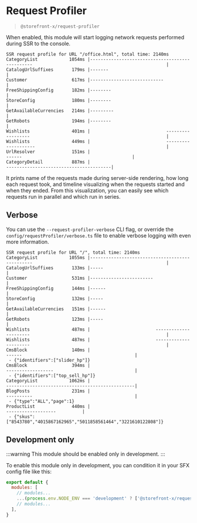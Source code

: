 # Request Profiler

> `@storefront-x/request-profiler`

When enabled, this module will start logging network requests performed during SSR to the console.

```
SSR request profile for URL "/office.html", total time: 2140ms
CategoryList            1054ms |------------------------------------------------                                                   |
CatalogUrlSuffixes       179ms |-------                                                                                            |
Customer                 617ms |----------------------------                                                                       |
FreeShippingConfig       182ms |--------                                                                                           |
StoreConfig              180ms |--------                                                                                           |
GetAvailableCurrencies   214ms |---------                                                                                          |
GetRobots                194ms |--------                                                                                           |
Wishlists                401ms |                             ------------------                                                    |
Wishlists                449ms |                             --------------------                                                  |
UrlResolver              151ms |                                                   ------                                          |
CategoryDetail           887ms |                                                           ----------------------------------------|
```

It prints name of the requests made during server-side rendering, how long each request took, and timeline visualizing when the requests started and when they ended. From this visualization, you can easily see which requests run in parallel and which run in series.

## Verbose

You can use the `--request-profiler-verbose` CLI flag, or override the `config/requestProfiler/verbose.ts` file to enable verbose logging with even more information.

```
SSR request profile for URL "/", total time: 2140ms
CategoryList            1055ms |------------------------------------------------                                                   |
CatalogUrlSuffixes       133ms |-----                                                                                              |
Customer                 531ms |------------------------                                                                           |
FreeShippingConfig       144ms |------                                                                                             |
StoreConfig              132ms |-----                                                                                              |
GetAvailableCurrencies   151ms |------                                                                                             |
GetRobots                123ms |-----                                                                                              |
Wishlists                487ms |                         ----------------------                                                    |
Wishlists                487ms |                         ----------------------                                                    |
CmsBlock                 140ms |                                                  ------                                           |
 - {"identifiers":["slider_hp"]}
CmsBlock                 394ms |                                                  ------------------                               |
 - {"identifiers":["top_sell_hp"]}
CategoryList            1062ms |                                                  -------------------------------------------------|
BlogPosts                231ms |                                                  ----------                                       |
 - {"type":"ALL","page":1}
ProductList              440ms |                                                                      -------------------          |
 - {"skus":["8543780","4015867162965","5011858561464","3221610122808"]}
```

## Development only

:::warning
This module should be enabled only in development.
:::

To enable this module only in development, you can condition it in your SFX config file like this:

```js
export default {
  modules: [
    // modules...
    ...(process.env.NODE_ENV === 'development' ? ['@storefront-x/request-profiler'] : []),
    // modules...
  ],
}
```
